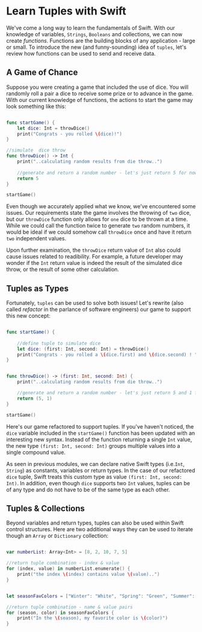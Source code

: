 Learn Tuples with Swift
======================

We've come a long way to learn the fundamentals of Swift. With our knowledge of variables, `Strings`, `Booleans` and collections, we can now create *functions*.  Functions are the building blocks of any application - large or small. To introduce the new (and funny-sounding) idea of `tuples`, let's review how functions can be used to send and receive data.


A Game of Chance
----------------
 Suppose you were creating a game that included the use of dice. You will randomly roll a pair a dice to receive some prize or to advance in the game. With our current knowledge of functions, the actions to start the game may look something like this:


```swift

func startGame() {
    let dice: Int = throwDice()
    print("Congrats - you rolled \(dice)!")
}

//simulate  dice throw
func throwDice() -> Int {
    print("..calculating random results from die throw..")
    
    //generate and return a random number - let's just return 5 for now
    return 5 
}

startGame()

```


Even though we accurately applied what we know, we’ve encountered some issues.  Our requirements state the game involves the throwing of `two` dice, but our `throwDice` function only allows for `one` dice to be thrown at a time. While we could call the function twice to generate `two` random numbers, it would be ideal if we could somehow call `throwDice` once and have it  return `two` independent values.
 

Upon further examination, the `throwDice` return value of `Int` also could cause issues related to readibility. For example, a future developer may wonder if the `Int` return value is indeed the result of the simulated dice throw, or the result of some other calculation.


Tuples as Types
---------------
Fortunately, `tuples` can be used to solve both issues! Let's rewrite (also called *refactor* in the parlance of software engineers) our game to support this new concept:


```swift

func startGame() {
    
    //define tuple to simulate dice
    let dice: (first: Int, second: Int) = throwDice()
    print("Congrats - you rolled a \(dice.first) and \(dice.second) ! ")
}


func throwDice() -> (first: Int, second: Int) {
    print("..calculating random results from die throw..")

    //generate and return a random number - let's just return 5 and 1 for now
    return (5, 1)
}

startGame()

```

 
Here's our game refactored to support tuples. If you've haven't noticed, the `dice` variable included in the `startGame()` function has been updated with an interesting new syntax. Instead of the function returning a single `Int` value, the new type `(first: Int, second: Int)` groups multiple values into a single compound value.

As seen in previous modules, we can declare native Swift types (i.e.`Int`, `String`) as constants, variables or return types. In the case of our refactored `dice` tuple, Swift treats this custom type as value `(first: Int, second: Int)`. In addition, even though `dice` supports two `Int` values, tuples can be of any type and do not have to be of the same type as each other.


Tuples & Collections
--------------------
Beyond variables and return types, tuples can also be used within Swift control structures. Here are two additional ways they can be used to iterate though an `Array` or `Dictionary` collection:


```swift

var numberList: Array<Int> = [8, 2, 10, 7, 5]

//return tuple combination - index & value
for (index, value) in numberList.enumerate() {
    print("the index \(index) contains value \(value)..")
}


let seasonFavColors = ["Winter": "White", "Spring": "Green", "Summer": "Blue", "Fall": "Orange"]

//return tuple combination - name & value pairs
for (season, color) in seasonFavColors {
    print("In the \(season), my favorite color is \(color)")
}

```
